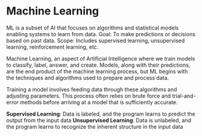 # Machine Learning

ML is a subset of AI that focuses on algorithms and statistical models enabling systems to learn from data. 
Goal: To make predictions or decisions based on past data.
Scope: Includes supervised learning, unsupervised learning, reinforcement learning, etc.

Machine Learning, an aspect of Artificial Intelligence where we train models to classify, label, answer, and create. 
Models, along with their predictions, are the end product of the machine learning process, but ML begins with the techniques and algorithms used to prepare and process data.

Training a model involves feeding data through these algorithms and adjusting parameters. This process often relies on brute force and trial-and-error methods before arriving at a model that is sufficiently accurate.


**Supervised Learning**: Data is labeled, and the program learns to predict the output from the input data
**Unsupervised Learning**: Data is unlabeled, and the program learns to recognize the inherent structure in the input data